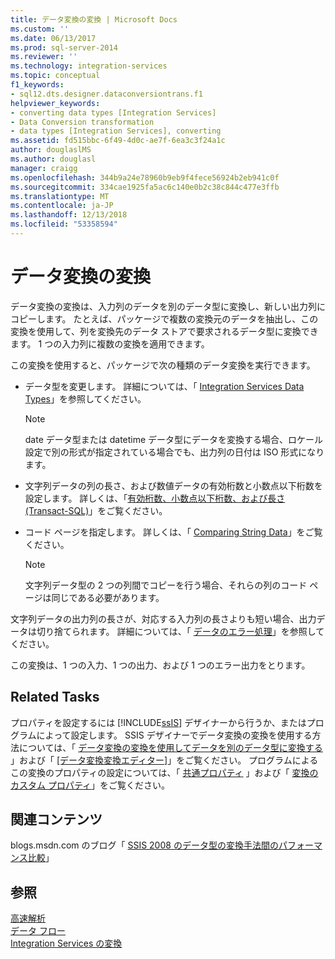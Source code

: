 ```yaml
---
title: データ変換の変換 | Microsoft Docs
ms.custom: ''
ms.date: 06/13/2017
ms.prod: sql-server-2014
ms.reviewer: ''
ms.technology: integration-services
ms.topic: conceptual
f1_keywords:
- sql12.dts.designer.dataconversiontrans.f1
helpviewer_keywords:
- converting data types [Integration Services]
- Data Conversion transformation
- data types [Integration Services], converting
ms.assetid: fd515bbc-6f49-4d0c-ae7f-6ea3c3f24a1c
author: douglaslMS
ms.author: douglasl
manager: craigg
ms.openlocfilehash: 344b9a24e78960b9eb9f4fece56924b2eb941c0f
ms.sourcegitcommit: 334cae1925fa5ac6c140e0b2c38c844c477e3ffb
ms.translationtype: MT
ms.contentlocale: ja-JP
ms.lasthandoff: 12/13/2018
ms.locfileid: "53358594"
---
```

# <a name="data-conversion-transformation"></a>データ変換の変換
  データ変換の変換は、入力列のデータを別のデータ型に変換し、新しい出力列にコピーします。 たとえば、パッケージで複数の変換元のデータを抽出し、この変換を使用して、列を変換先のデータ ストアで要求されるデータ型に変換できます。 1 つの入力列に複数の変換を適用できます。  
  
 この変換を使用すると、パッケージで次の種類のデータ変換を実行できます。  
  
-   データ型を変更します。 詳細については、「 [Integration Services Data Types](../integration-services-data-types.md)」を参照してください。  
  
    > [!NOTE]  
    >  date データ型または datetime データ型にデータを変換する場合、ロケール設定で別の形式が指定されている場合でも、出力列の日付は ISO 形式になります。  
  
-   文字列データの列の長さ、および数値データの有効桁数と小数点以下桁数を設定します。 詳しくは、「[有効桁数、小数点以下桁数、および長さ &#40;Transact-SQL&#41;](/sql/t-sql/data-types/precision-scale-and-length-transact-sql)」をご覧ください。  
  
-   コード ページを指定します。 詳しくは、「 [Comparing String Data](../comparing-string-data.md)」をご覧ください。  
  
    > [!NOTE]  
    >  文字列データ型の 2 つの列間でコピーを行う場合、それらの列のコード ページは同じである必要があります。  
  
 文字列データの出力列の長さが、対応する入力列の長さよりも短い場合、出力データは切り捨てられます。 詳細については、「 [データのエラー処理](../error-handling-in-data.md)」を参照してください。  
  
 この変換は、1 つの入力、1 つの出力、および 1 つのエラー出力をとります。  
  
## <a name="related-tasks"></a>Related Tasks  
 プロパティを設定するには [!INCLUDE[ssIS](../../../includes/ssis-md.md)] デザイナーから行うか、またはプログラムによって設定します。 SSIS デザイナーでデータ変換の変換を使用する方法については、「 [データ変換の変換を使用してデータを別のデータ型に変換する](data-conversion-transformation.md) 」および「 [[データ変換変換エディター]](../../data-conversion-transformation-editor.md)」をご覧ください。 プログラムによるこの変換のプロパティの設定については、「 [共通プロパティ](../../common-properties.md) 」および「 [変換のカスタム プロパティ](transformation-custom-properties.md)」をご覧ください。  
  
## <a name="related-content"></a>関連コンテンツ  
 blogs.msdn.com のブログ「 [SSIS 2008 のデータ型の変換手法間のパフォーマンス比較](https://go.microsoft.com/fwlink/?LinkId=220823)」  
  
## <a name="see-also"></a>参照  
 [高速解析](../../fast-parse.md)   
 [データ フロー](../data-flow.md)   
 [Integration Services の変換](integration-services-transformations.md)  
  
  
